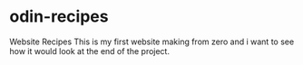 # odin-recipes
Website Recipes
This is my first website making from zero and i want to see how it would look at the end of the project.